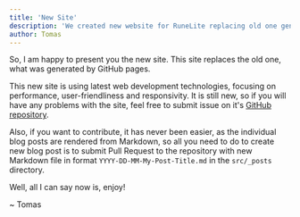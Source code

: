 ```yaml
---
title: 'New Site'
description: 'We created new website for RuneLite replacing old one generated by GitHub pages'
author: Tomas
---
```


So, I am happy to present you the new site. This site replaces the old one, what
was generated by GitHub pages.

This new site is using latest web development technologies, focusing on
performance, user-friendliness and responsivity. It is still new, so if you will
have any problems with the site, feel free to submit issue on it's
[GitHub repository](https://github.com/runelite/runelite.net/issues).

Also, if you want to contribute, it has never been easier, as the individual
blog posts are rendered from Markdown, so all you need to do to create new blog
post is to submit Pull Request to the repository with new Markdown file in
format `YYYY-DD-MM-My-Post-Title.md` in the `src/_posts` directory.

Well, all I can say now is, enjoy!

~ Tomas
